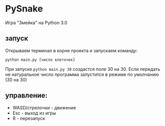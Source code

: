 # PySnake
Игра "Змейка" на Python 3.0

## запуск

Открываем терминал в корне проекта и запускаем команду:

```python main.py [число клеточек]```

При запуске ```python main.py 30``` создастся поле 30 на 30.
Если передать не натуральное число программа запустится в режиме по умолчанию (30 на 30)

## управление:

* WASD/стрелочки - движение
* Esc - выход из игры
* R - перезапуск
